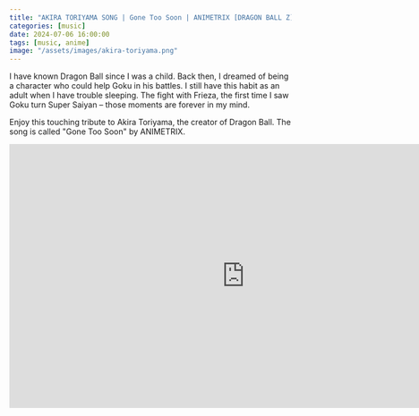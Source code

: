 ```yaml
---
title: "AKIRA TORIYAMA SONG | Gone Too Soon | ANIMETRIX [DRAGON BALL Z]"
categories: [music]
date: 2024-07-06 16:00:00
tags: [music, anime]
image: "/assets/images/akira-toriyama.png"
---
```


I have known Dragon Ball since I was a child. Back then, I dreamed of being a character who could help Goku in his battles. I still have this habit as an adult when I have trouble sleeping. The fight with Frieza, the first time I saw Goku turn Super Saiyan – those moments are forever in my mind.


Enjoy this touching tribute to Akira Toriyama, the creator of Dragon Ball. The song is called "Gone Too Soon" by ANIMETRIX.

<iframe width="840" height="472" src="https://www.youtube.com/embed/AWw8-VRYcSs?list=RDAWw8-VRYcSs" frameborder="0" allow="accelerometer; autoplay; clipboard-write; encrypted-media; gyroscope; picture-in-picture" allowfullscreen></iframe>



